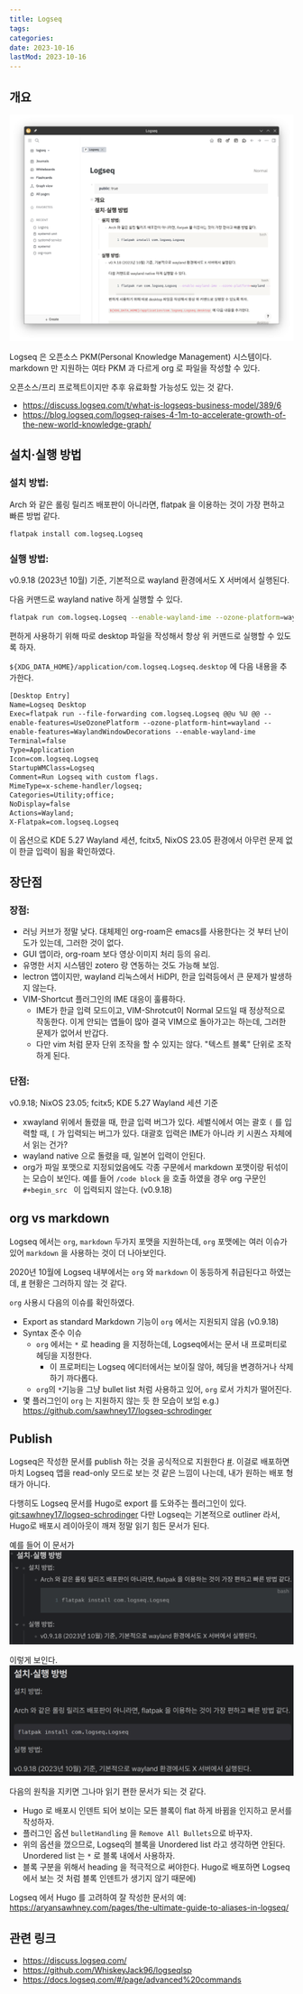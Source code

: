 ```yaml
---
title: Logseq
tags:
categories:
date: 2023-10-16
lastMod: 2023-10-16
---
```

## 개요


![logseq-sample.webp](/assets/logseq-sample_1697191058214_0.webp)

Logseq 은 오픈소스 PKM(Personal Knowledge Management) 시스템이다. markdown 만 지원하는 여타 PKM 과 다르게 org 로 파일을 작성할 수 있다.

오픈소스/프리 프로젝트이지만 추후 유료화할 가능성도 있는 것 같다.
* https://discuss.logseq.com/t/what-is-logseqs-business-model/389/6
* https://blog.logseq.com/logseq-raises-4-1m-to-accelerate-growth-of-the-new-world-knowledge-graph/

## 설치·실행 방법

### 설치 방법:

Arch 와 같은 롤링 릴리즈 배포판이 아니라면, flatpak 을 이용하는 것이 가장 편하고 빠른 방법 같다.

``` bash
flatpak install com.logseq.Logseq
```

### 실행 방법:

v0.9.18 (2023년 10월) 기준, 기본적으로 wayland 환경에서도 X 서버에서 실행된다.

다음 커맨드로 wayland native 하게 실행할 수 있다.
``` bash
flatpak run com.logseq.Logseq --enable-wayland-ime --ozone-platform=wayland --enable-features=UseOzonePlatform --enable-features=WaylandWindowDecorations
```

편하게 사용하기 위해 따로 desktop 파일을 작성해서 항상 위 커맨드로 실행할 수 있도록 하자.

`${XDG_DATA_HOME}/application/com.logseq.Logseq.desktop` 에 다음 내용을 추가한다.

``` desktop
[Desktop Entry]
Name=Logseq Desktop
Exec=flatpak run --file-forwarding com.logseq.Logseq @@u %U @@ --enable-features=UseOzonePlatform --ozone-platform-hint=wayland --enable-features=WaylandWindowDecorations --enable-wayland-ime
Terminal=false
Type=Application
Icon=com.logseq.Logseq
StartupWMClass=Logseq
Comment=Run Logseq with custom flags.
MimeType=x-scheme-handler/logseq;
Categories=Utility;office;
NoDisplay=false
Actions=Wayland;
X-Flatpak=com.logseq.Logseq
```

이 옵션으로 KDE 5.27 Wayland 세션, fcitx5, NixOS 23.05 환경에서 아무런
문제 없이 한글 입력이 됨을 확인하였다.

## 장단점


### 장점:
* 러닝 커브가 정말 낮다. 대체제인 org-roam은 emacs를 사용한다는 것 부터 난이도가 있는데, 그러한 것이 없다.
* GUI 앱이라, org-roam 보다 영상·이미지 처리 등의 유리.
* 유명한 서지 시스템인 zotero 랑 연동하는 것도 가능해 보임.
* lectron 앱이지만, wayland 리눅스에서 HiDPI, 한글 입력등에서 큰 문제가 발생하지 않는다.
* VIM-Shortcut 플러그인의 IME 대응이 훌륭하다.
  * IME가 한글 입력 모드이고, VIM-Shrotcut이 Normal 모드일 때 정상적으로 작동한다. 이게 안되는 앱들이 많아 결국 VIM으로 돌아가고는 하는데, 그러한 문제가 없어서 반갑다.
  * 다만 vim 처럼 문자 단위 조작을 할 수 있지는 않다. "텍스트 블록" 단위로 조작하게 된다.

### 단점:
v0.9.18; NixOS 23.05; fcitx5; KDE 5.27 Wayland 세션 기준

* xwayland 위에서 돌렸을 때, 한글 입력 버그가 있다. 세벌식에서 여는 괄호 `(` 를 입력할 때, `[` 가 입력되는 버그가 있다. 대괄호 입력은 IME가 아니라 키 시퀀스 자체에서 읽는 건가?
* wayland native 으로 돌렸을 때, 일본어 입력이 안된다.
* org가 파일 포맷으로 지정되었음에도 각종 구문에서 markdown 포맷이랑 뒤섞이는 모습이 보인다. 예를 들어 `/code block` 을 호출 하였을 경우 org 구문인 `#+begin_src ` 이 입력되지 않는다. (v0.9.18)

## org vs markdown


Logseq 에서는 `org`, `markdown` 두가지 포맷을 지원하는데, `org` 포맷에는 여러 이슈가 있어 `markdown` 을 사용하는 것이 더 나아보인다.

2020년 10월에 Logseq 내부에서는 `org` 와 `markdown` 이 동등하게 취급된다고 하였는데, [#](https://discuss.logseq.com/t/advantages-to-using-org-vs-markdown/49/2) 현황은 그러하지 않는 것 같다.

`org` 사용시 다음의 이슈를 확인하였다.
* Export as standard Markdown 기능이 `org` 에서는 지원되지 않음 (v0.9.18)
* Syntax 준수 이슈
  * `org` 에서는 `*` 로 heading 을 지정하는데, Logseq에서는 문서 내 프로퍼티로 헤딩을 지정한다.
    * 이 프로퍼티는 Logseq  에디터에서는 보이질 않아, 헤딩을 변경하거나 삭제하기 까다롭다.
  * `org`의 `*`기능을 그냥 bullet list 처럼 사용하고 있어, `org` 로서 가치가 떨어진다.
* 몇 플러그인이 `org` 는 지원하지 않는 듯 한 모습이 보임 e.g.) <https://github.com/sawhney17/logseq-schrodinger>

## Publish

Logseq은  작성한 문서를 publish 하는 것을 공식적으로 지원한다 [#](https://github.com/logseq/publish-spa). 이걸로 배포하면 마치 Logseq 앱을 read-only 모드로 보는 것 같은 느낌이 나는데, 내가 원하는 배포 형태가 아니다.

다행히도 Logseq 문서를 Hugo로 export 를 도와주는 플러그인이 있다. [git:sawhney17/logseq-schrodinger](https://github.com/sawhney17/logseq-schrodinger) 다만 Logseq는 기본적으로 outliner 라서, Hugo로 배포시 레이아웃이 깨져 정말 읽기 힘든 문서가 된다.

예를 들어 이 문서가  
![logseq-publish-in-app.webp](/assets/logseq-publish-in-app_1697186474419_0.webp)

이렇게 보인다.
![logseq-publish-hugo.webp](/assets/logseq-publish-hugo_1697186477023_0.webp)

다음의 원칙을 지키면 그나마 읽기 편한 문서가 되는 것 같다.

* Hugo 로 배포시 인덴트 되어 보이는 모든 블록이 flat 하게 바뀜을 인지하고 문서를 작성하자.
* 플러그인 옵션 `bulletHandling` 을 `Remove All Bullets`으로 바꾸자.
* 위의 옵션을 껐으므로, Logseq의 블록을 Unordered list 라고 생각하면 안된다. Unordered list 는 `*` 로 블록 내에서 사용하자.
* 블록 구분을 위해서 heading 을 적극적으로 써야한다. Hugo로 배포하면 Logseq에서 보는 것 처럼 블록 인덴트가 생기지 않기 때문에)

Logseq 에서 Hugo 를 고려하여 잘 작성한 문서의 예: <https://aryansawhney.com/pages/the-ultimate-guide-to-aliases-in-logseq/>

## 관련 링크
* <https://discuss.logseq.com/>
* <https://github.com/WhiskeyJack96/logseqlsp>
* <https://docs.logseq.com/#/page/advanced%20commands>
